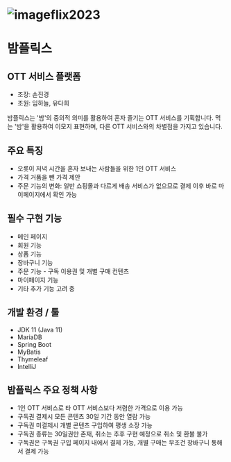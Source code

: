 # ![image](https://github.com/bams2023/bamflix2023/assets/111734043/4954fe9a-29e4-45e2-be7f-75e52bdf8314)flix2023 

# 밤플릭스

## OTT 서비스 플랫폼

- 조장: 손진경
- 조원: 임하늘, 유다희

밤플릭스는 '밤'의 중의적 의미를 활용하여 혼자 즐기는 OTT 서비스를 기획합니다. 
먹는 '밤'을 활용하여 이모지 표현하며, 다른 OTT 서비스와의 차별점을 가지고 있습니다.

## 주요 특징

- 오롯이 저녁 시간을 혼자 보내는 사람들을 위한 1인 OTT 서비스
- 가격 거품을 뺀 가격 제안
- 주문 기능의 변화: 일반 쇼핑몰과 다르게 배송 서비스가 없으므로 결제 이후 바로 마이페이지에서 확인 가능

## 필수 구현 기능

- 메인 페이지
- 회원 기능
- 상품 기능
- 장바구니 기능
- 주문 기능 - 구독 이용권 및 개별 구매 컨텐츠
- 마이페이지 기능
- 기타 추가 기능 고려 중

## 개발 환경 / 툴

- JDK 11 (Java 11)
- MariaDB
- Spring Boot
- MyBatis
- Thymeleaf
- IntelliJ

## 밤플릭스 주요 정책 사항

- 1인 OTT 서비스로 타 OTT 서비스보다 저렴한 가격으로 이용 가능
- 구독권 결제시 모든 콘텐츠 30일 기간 동안 열람 가능
- 구독권 미결제시 개별 콘텐츠 구입하여 평생 소장 가능
- 구독권 종류는 30일권만 존재, 취소는 추후 구현 예정으로 취소 및 환불 불가
- 구독권은 구독권 구입 페이지 내에서 결제 가능, 개별 구매는 무조건 장바구니 통해서 결제 가능
